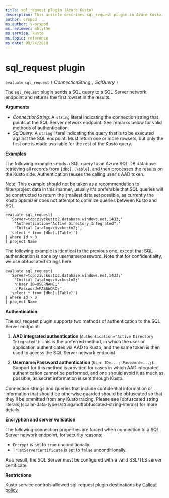 ```yaml
---
title: sql_request plugin (Azure Kusto)
description: This article describes sql_request plugin in Azure Kusto.
author: orspod
ms.author: v-orspod
ms.reviewer: mblythe
ms.service: kusto
ms.topic: reference
ms.date: 09/24/2018
---
```

# sql_request plugin

  `evaluate` `sql_request` `(` *ConnectionString* `,` *SqlQuery* `)`

The `sql_request` plugin sends a SQL query to a SQL Server network endpoint
and returns the first rowset in the results.

**Arguments**

* *ConnectionString*: A `string` literal indicating the connection string that 
  points at the SQL Server network endpoint. See remarks below for valid
  methods of authentication.
* *SqlQuery*: A `string` literal indicating the query that is to be executed
  against the SQL endpoint. Must return one or more rowsets, but only the
  first one is made available for the rest of the Kusto query.

**Examples**

The following example sends a SQL query to an Azure SQL DB database
retrieving all records from `[dbo].[Table]`, and then processes the results
on the Kusto side. Authentication reuses the calling user's AAD token.

Note: This example should not be taken as a recommendation to filter/project
data in this manner; usually it's preferable that SQL queries will be constructed
to return the smallest data set possible, as currently the Kusto optimizer
does not attempt to optimize queries between Kusto and SQL.

```kusto
evaluate sql_request(
  'Server=tcp:zivckusto2.database.windows.net,1433;'
    'Authentication="Active Directory Integrated";'
    'Initial Catalog=zivckusto2;',
  'select * from [dbo].[Table]')
| where Id > 0
| project Name
```

The following example is identical to the previous one, except that SQL
authentication is done by username/password. Note that for confidentiality,
we use obfuscated strings here.

```kusto
evaluate sql_request(
  'Server=tcp:zivckusto2.database.windows.net,1433;'
    'Initial Catalog=zivckusto2;'
    h'User ID=USERNAME;'
    h'Password=PASSWORD;',
  'select * from [dbo].[Table]')
| where Id > 0
| project Name
```

**Authentication**

The sql_request plugin supports two methods of authentication to the
SQL Server endpoint:

1. **AAD integrated authentication** (`Authentication="Active Directory Integrated"`):
   This is the preferred method, in which the user or application authenticates
   via AAD to Kusto, and the same token is then used to access the SQL Server network
   endpoint.

2. **Username/Password authentication** (`User ID=...; Password=...;`):
   Support for this method is provided for cases in which AAD integrated authentication
   cannot be performed, and one should avoid it as much as possible, as secret
   information is sent through Kusto.

<div class='warning'>Connection strings and queries that include confidential
information or information that should be otherwise guarded should be
obfuscated so that they'll be ommitted from any Kusto tracing.
Please see [obfuscated string literals](scalar-data-types/string.md#obfuscated-string-literals) for more details.
</div>

**Encryption and server validation**

The following connection properties are forced when connection to a SQL Server network
endpoint, for security reasons:

* `Encrypt` is set to `true` unconditionally.
* `TrustServerCertificate` is set to `false` unconditionally.

As a result, the SQL Server must be configured with a valid SSL/TLS server
certificate.

**Restrictions**

Kusto service controls allowed sql-request plugin destinations by [Callout policy](https://kusdoc2.azurewebsites.net/docs/concepts/calloutpolicy.html)